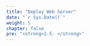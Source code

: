 ```yaml
---
title: "Deploy Web Server"
date: "`r Sys.Date()`"
weight: 5
chapter: false
pre: "<strong>2.5. </strong>"
---
```

